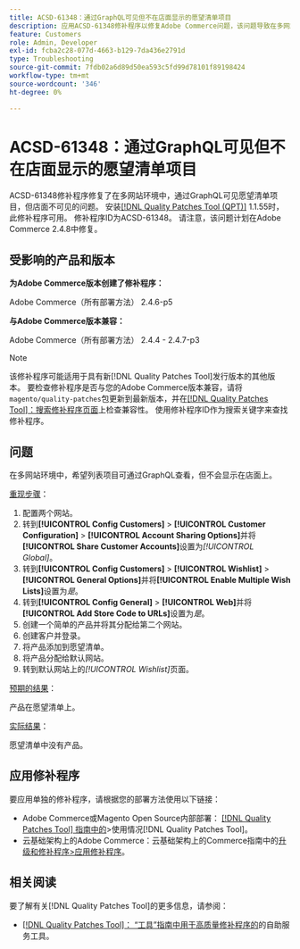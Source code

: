 ```yaml
---
title: ACSD-61348：通过GraphQL可见但不在店面显示的愿望清单项目
description: 应用ACSD-61348修补程序以修复Adobe Commerce问题，该问题导致在多网站环境中，希望列表项目通过GraphQL可见，但在店面中不可见。
feature: Customers
role: Admin, Developer
exl-id: fcba2c28-077d-4663-b129-7da436e2791d
type: Troubleshooting
source-git-commit: 7fdb02a6d89d50ea593c5fd99d78101f89198424
workflow-type: tm+mt
source-wordcount: '346'
ht-degree: 0%

---
```


# ACSD-61348：通过GraphQL可见但不在店面显示的愿望清单项目

ACSD-61348修补程序修复了在多网站环境中，通过GraphQL可见愿望清单项目，但店面不可见的问题。 安装[[!DNL Quality Patches Tool (QPT)]](/help/tools/quality-patches-tool/quality-patches-tool-to-self-serve-quality-patches.md) 1.1.55时，此修补程序可用。 修补程序ID为ACSD-61348。 请注意，该问题计划在Adobe Commerce 2.4.8中修复。

## 受影响的产品和版本

**为Adobe Commerce版本创建了修补程序：**

Adobe Commerce（所有部署方法） 2.4.6-p5

**与Adobe Commerce版本兼容：**

Adobe Commerce（所有部署方法） 2.4.4 - 2.4.7-p3

>[!NOTE]
>
>该修补程序可能适用于具有新[!DNL Quality Patches Tool]发行版本的其他版本。 要检查修补程序是否与您的Adobe Commerce版本兼容，请将`magento/quality-patches`包更新到最新版本，并在[[!DNL Quality Patches Tool]：搜索修补程序页面](https://experienceleague.adobe.com/tools/commerce-quality-patches/index.html?lang=zh-Hans)上检查兼容性。 使用修补程序ID作为搜索关键字来查找修补程序。

## 问题

在多网站环境中，希望列表项目可通过GraphQL查看，但不会显示在店面上。

<u>重现步骤</u>：

1. 配置两个网站。
1. 转到&#x200B;**[!UICONTROL Config Customers]** > **[!UICONTROL Customer Configuration]** > **[!UICONTROL Account Sharing Options]**&#x200B;并将&#x200B;**[!UICONTROL Share Customer Accounts]**&#x200B;设置为&#x200B;*[!UICONTROL Global]*。
1. 转到&#x200B;**[!UICONTROL Config Customers]** > **[!UICONTROL Wishlist]** > **[!UICONTROL General Options]**&#x200B;并将&#x200B;**[!UICONTROL Enable Multiple Wish Lists]**&#x200B;设置为&#x200B;*是*。
1. 转到&#x200B;**[!UICONTROL Config General]** > **[!UICONTROL Web]**&#x200B;并将&#x200B;**[!UICONTROL Add Store Code to URLs]**&#x200B;设置为&#x200B;*是*。
1. 创建一个简单的产品并将其分配给第二个网站。
1. 创建客户并登录。
1. 将产品添加到愿望清单。
1. 将产品分配给默认网站。
1. 转到默认网站上的&#x200B;*[!UICONTROL Wishlist]*&#x200B;页面。

<u>预期的结果</u>：

产品在愿望清单上。

<u>实际结果</u>：

愿望清单中没有产品。

## 应用修补程序

要应用单独的修补程序，请根据您的部署方法使用以下链接：

* Adobe Commerce或Magento Open Source内部部署： [[!DNL Quality Patches Tool] 指南中的](/help/tools/quality-patches-tool/usage.md)>使用情况[!DNL Quality Patches Tool]。
* 云基础架构上的Adobe Commerce：云基础架构上的Commerce指南中的[升级和修补程序>应用修补程序](https://experienceleague.adobe.com/docs/commerce-cloud-service/user-guide/develop/upgrade/apply-patches.html?lang=zh-Hans)。

## 相关阅读

要了解有关[!DNL Quality Patches Tool]的更多信息，请参阅：

* [[!DNL Quality Patches Tool]： “工具”指南中用于高质量修补程序的](/help/tools/quality-patches-tool/quality-patches-tool-to-self-serve-quality-patches.md)的自助服务工具。
